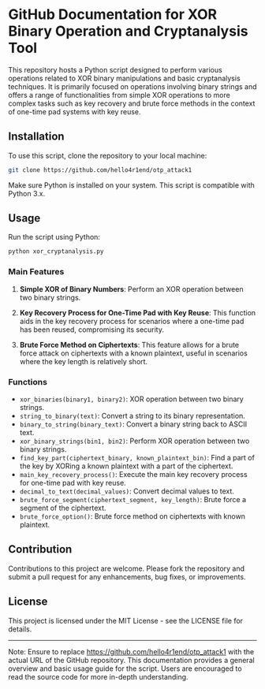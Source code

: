 # GitHub Documentation for XOR Binary Operation and Cryptanalysis Tool

This repository hosts a Python script designed to perform various operations related to XOR binary manipulations and basic cryptanalysis techniques. It is primarily focused on operations involving binary strings and offers a range of functionalities from simple XOR operations to more complex tasks such as key recovery and brute force methods in the context of one-time pad systems with key reuse.

## Installation

To use this script, clone the repository to your local machine:

```bash
git clone https://github.com/hello4r1end/otp_attack1
```

Make sure Python is installed on your system. This script is compatible with Python 3.x.

## Usage

Run the script using Python:

```bash
python xor_cryptanalysis.py
```

### Main Features

1. **Simple XOR of Binary Numbers**: Perform an XOR operation between two binary strings.

2. **Key Recovery Process for One-Time Pad with Key Reuse**: This function aids in the key recovery process for scenarios where a one-time pad has been reused, compromising its security.

3. **Brute Force Method on Ciphertexts**: This feature allows for a brute force attack on ciphertexts with a known plaintext, useful in scenarios where the key length is relatively short.

### Functions

- `xor_binaries(binary1, binary2)`: XOR operation between two binary strings.
- `string_to_binary(text)`: Convert a string to its binary representation.
- `binary_to_string(binary_text)`: Convert a binary string back to ASCII text.
- `xor_binary_strings(bin1, bin2)`: Perform XOR operation between two binary strings.
- `find_key_part(ciphertext_binary, known_plaintext_bin)`: Find a part of the key by XORing a known plaintext with a part of the ciphertext.
- `main_key_recovery_process()`: Execute the main key recovery process for one-time pad with key reuse.
- `decimal_to_text(decimal_values)`: Convert decimal values to text.
- `brute_force_segment(ciphertext_segment, key_length)`: Brute force a segment of the ciphertext.
- `brute_force_option()`: Brute force method on ciphertexts with known plaintext.

## Contribution

Contributions to this project are welcome. Please fork the repository and submit a pull request for any enhancements, bug fixes, or improvements.

## License

This project is licensed under the MIT License - see the LICENSE file for details.

---

Note: Ensure to replace https://github.com/hello4r1end/otp_attack1  with the actual URL of the GitHub repository. This documentation provides a general overview and basic usage guide for the script. Users are encouraged to read the source code for more in-depth understanding.
